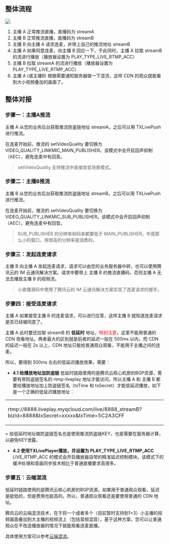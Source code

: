 ## 整体流程
![](//mc.qcloudimg.com/static/img/2bbbdbba7baec530e40e05f15ea52fc0/image.gif)
1. 主播 A 正常推流直播，直播码为 streamA
2. 主播 B 正常推流直播，直播码为 streamB
3. 主播 B 向主播 A 请求连麦，并带上自己的推流地址 streamB
4. 主播 A 如果同意连麦，向主播 B 回应一下，于此同时，主播 A 拉取 streamB 的流进行播放（播放器设置为 PLAY_TYPE_LIVE_RTMP_ACC）
5. 主播 B 拉取 streamA 的流进行播放（播放器设置为 PLAY_TYPE_LIVE_RTMP_ACC）
6. 主播 A (或主播B) 根据需要通知服务器做一下混流，这样 CDN 的观众就能看到大小视频叠加的画面了。

## 整体对接
### 步骤一：主播A推流
主播 A 从您的业务后台获取推流防盗链地址 streamA，之后可以用 TXLivePush 进行推流。

在连麦开始前，推流的 setVideoQuality 要切换为 VIDEO_QUALITY_LINKMIC_MAIN_PUBLISHER。该模式中会开启回声抑制（AEC），避免连麦中有回音。

> setVideoQuality 支持推流中直接改变场景模式。

### 步骤二：主播B推流
主播 B 从您的业务后台获取推流防盗链地址 streamB，之后可以用 TXLivePush 进行推流。

在连麦开始前，推流的 setVideoQuality 要切换为 VIDEO_QUALITY_LINKMIC_SUB_PUBLISHER。该模式中会开启回声抑制（AEC），避免连麦中有回音。

> SUB_PUBLISHER 的分辨率和码率都要低于 MAIN_PUBLISHER，毕竟那么小的窗口，用很高的分辨率是浪费的。

### 步骤三：发起连麦请求
主播 B 向主播 A 发起连麦请求，请求可以由您的业务服务器中转，也可以使用腾讯云的 IM 云通讯解决方案。请求中要带上 主播 B 的推流直播码，否则主播 A 无法去播放主播 B 的视频流。

> 小直播源码中使用了腾讯云的  IM 云通讯解决方案实现了连麦请求的握手。

### 步骤四：接受连麦请求
主播 A 如果接受主播 B 的连麦请求，可以进行应答，这样主播 B 就知道连麦请求是否已经被同意了。

主播 A 此时要还拉取 streamB 的 **低延时** 地址，<font color='red'>特别注意</font>，这里不能用普通的 CDN 观看地址。两者最大的区别就是前者的延迟一般在 500ms 以内，而 CDN 的延迟一般在 2s 以上，CDN 地址只能给普通观众观看，不能用于主播之间的连麦。

所以，要得到 500ms 左右的低延迟播放效果，需要：

- **4.1 给播放地址加防盗链**
低延时链路使用的是腾讯云核心机房的BGP资源，需要有带防盗链签名的 rtmp-liveplay 地址才能访问，所以主播 A 和 主播 B 都要给播放地址加上防盗链签名（txTime 和 txSecret）才能低延迟播放，如下是一个正确的低延迟播放地址：
<table><tbody valign="middle"><tr><td height='80px'>rtmp://8888.liveplay.myqcloud.com/live/8888_streamB?bizid=8888&txSecret=xxxxx&txTime=5C2A3CFF</td></tr></tbody></table>
> 给低延时地址做防盗链签名也是使用推流防盗链KEY，也是需要在服务器计算，以避免KEY泄露。

- **4.2 使用TXLivePlayer播放，并设置为 PLAY_TYPE_LIVE_RTMP_ACC**
LIVE_RTMP_ACC 的模式会开启播放器自带的精准延迟控制模块，该模式下的缓冲处理和音画同步技术相比于普通直播要求高很多。

### 步骤五：云端混流
低延时链路使用的是腾讯云核心机房的BGP资源，如果用于普通观众观看，延迟是挺低的，但是费用也挺高的。所以，普通观众观看还是要使用普通的 CDN 地址。

腾讯云的云端混流技术，在于将一个或者多个（目前暂时支持到1+3）小主播的视频画面叠加到大主播的视频流上（包括音频混音），基于这种方案，您可以让普通观众在不改造播放器的情况下就能观看连麦直播。

具体使用方案可以参考[云端混流](https://www.qcloud.com/document/product/454/9850)。

